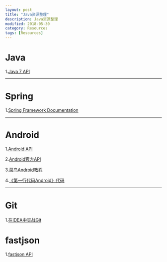 ```yaml
---
layout: post
title: "Java资源整理"
description: Java资源整理
modified: 2018-05-30
category: Resources
tags: [Resources]
---
```


# Java

1.[Java 7 API](http://docs.oracle.com/javase/7/docs/api/)

<hr>

# Spring

1.[Spring Framework Documentation](https://docs.spring.io/spring/docs/current/spring-framework-reference/index.html)

<hr>

# Android

1.[Android API](http://www.android-doc.com/reference/packages.html)

2.[Android官方API](https://developer.android.google.cn/reference/packages.html)

3.[菜鸟Android教程](http://www.runoob.com/w3cnote/android-tutorial-intro.html)

4.[《第一行代码Android》代码](https://github.com/guolindev/booksource)

<hr>

# Git

1.[在IDEA中实战Git](https://blog.csdn.net/autfish/article/details/52513465)

# fastjson

1.[fastjson API](https://blog.csdn.net/wilsonke/article/details/37921571)
